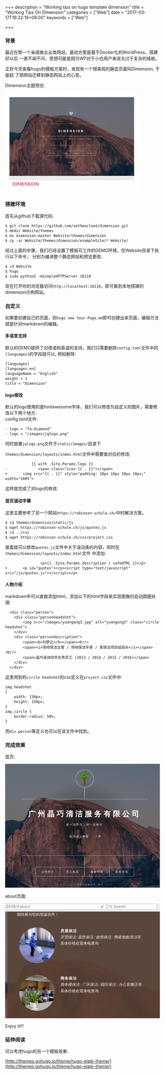 +++
description = "Working tips on hugo template dimension"
title = "Working Tips On Dimension"
categories = ["Web"]
date = "2017-03-17T19:22:19+08:00"
keywords = ["Web"]

+++
### 背景
最近在帮一个亲戚做企业类网站，最初方案是基于Docker化的WordPress，搭建好以后
一直不闻不问，思想可能是因为WP对于小白用户来说太过于复杂的缘故。

正好今天查看hugo的模板方案时，发现有一个很美观的静态页面叫Dimension, 于是起
了把网站迁移到静态网站上的心思。    

Dimension主题预览:    

![/images/2017_03_17_19_27_38_439x324.jpg](/images/2017_03_17_19_27_38_439x324.jpg)

### 搭建环境
首先从github下载源代码:    

```
$ git clone https://github.com/sethmacleod/dimension.git
$ mkdir Website/themes
$ mv dimension-master Website/themes/dimension
$ cp -ar Website/themes/dimension/exampleSite/* Website/
```
经过上面的步骤，我们已经设置了模板可工作的DEMO环境，在Website目录下执行以下命令，
分别为编译整个静态网站和预览更改:    

```
$ cd Website
$ hugo
$ sudo python2 -mSimpleHTTPServer 18118
```
现在打开你的浏览器访问`http://localhost:18118`，即可看到本地搭建的dimension示例网站。    

### 自定义
如果要创建自己的页面，则`hugo new
Your-Page.md`即可创建出来页面，编辑方法就是针对markdown的编辑。    

#### 多语言支持
默认的DEMO提供了对德语和英语的支持，我们只需要删除`config.toml`文件中的`[languages]`的字段就可以,
例如删除:    

```
[languages]
[languages.en]
languageName = "English"
weight = 1
title = "Dimension"
```
#### logo修改
默认的logo使用的是fontawesome字体，我们可以修改为自定义的图片，需要修改以下两个地方:    
config.toml文件:    

```
- logo = "fa-diamond"
- logo = "/images/jqlogo.png"
```
同时放置`jqlogo.png`文件于`static/images/`目录下.    

`themes/dimension/layouts/index.html`文件中需要做对应的修改:    

```
            {{ with .Site.Params.logo }}            
-              <span class="icon {{ . }}"></span>
+	    <img src="{{ . }}" style="padding: 10px 10px 10px 10px;" width="100%">
```
这样就完成了对logo的修改.    

#### 首页滚动字幕
这里主要参考了另一个网站`https://robinson-schule.ch/`中的解决方案。    

```
$ cd themes/dimension/static/js
$ wget https://robinson-schule.ch/js/quotes.js
$ cd ../css
$ wget https://robinson-schule.ch/css/project.css
```
接着就可以修改`quotes.js`文件中关于滚动条的内容，同时在`themes/dimension/layouts/index.html`文件
中添加:    

```
                <p>{{ .Site.Params.description | safeHTML }}</p>
+		<p id="quotes"></p><script type="text/javascript" src="/js/quotes.js"></script></p>
```

#### 人物介绍
markdown中可以直接添加html，添加以下的html字段来实现图像的自动圆圈处理:    

```
  <div class="person">
	<div class="personheadshot">
		<img src="/images/yuangong3.jpg" alt="yuangong3" class="circle headshot">
	</div>
	<div class="persondescription">
		<span><b>刘梦之</b></span><br/>
		<span><i>场地保洁主管 / 场地保洁专家 / 某保洁项目组组长</i></span><br/>
		<span>晶巧连续四年优秀员工 (2013 / 2014 / 2015 / 2016)</span>
	</div>
  </div>
```
这里用到的`circle headshot`的css定义在`project.css`文件中:    

```
img.headshot
{
    width: 150px;
    height: 150px;
}
img.circle {
 	border-radius: 50%;
}
```
而`div.person`等定义也可以在该文件中找到。    

### 完成效果
首页:    

![/images/2017_03_17_20_06_26_757x605.jpg](/images/2017_03_17_20_06_26_757x605.jpg)

about页面:    

![/images/2017_03_17_20_06_55_649x482.jpg](/images/2017_03_17_20_06_55_649x482.jpg)

Enjoy it!!!

### 延伸阅读
可以考虑hugo的另一个模板效果:    

[http://themes.gohugo.io/theme/hugo-elate-theme/](http://themes.gohugo.io/theme/hugo-elate-theme/)    
